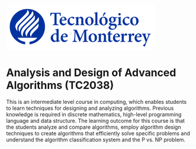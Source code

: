 ![Tec de Monterrey](images/logotecmty.png)
# Analysis and Design of Advanced Algorithms (TC2038)
This is an intermediate level course in computing, which enables students to learn techniques for designing and analyzing algorithms. Previous knowledge is required in discrete mathematics, high-level programming language and data structure. The learning outcome for this course is that the students analyze and compare algorithms, employ algorithm design techniques to create algorithms that efficiently solve specific problems and understand the algorithm classification system and the P vs. NP problem.